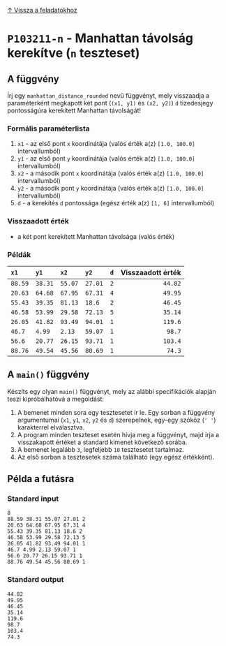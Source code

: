 
[↑ Vissza a feladatokhoz](./README.md)

# `P103211-n` - Manhattan távolság kerekítve (`n` teszteset)

## A függvény

Írj egy `manhattan_distance_rounded` nevű függvényt, mely visszaadja a paraméterként megkapott két pont (`(x1, y1)` és `(x2, y2)`) `d` tizedesjegy pontosságúra kerekített Manhattan távolságát!

### Formális paraméterlista

1. `x1` - az első pont `x` koordinátája (valós érték a(z) `[1.0, 100.0]` intervallumból)
1. `y1` - az első pont `y` koordinátája (valós érték a(z) `[1.0, 100.0]` intervallumból)
1. `x2` - a második pont `x` koordinátája (valós érték a(z) `[1.0, 100.0]` intervallumból)
1. `y2` - a második pont `y` koordinátája (valós érték a(z) `[1.0, 100.0]` intervallumból)
1. `d` - a kerekítés `d` pontossága (egész érték a(z) `[1, 6]` intervallumból)

### Visszaadott érték

* a két pont kerekített Manhattan távolsága (valós érték)

### Példák

| `x1` | `y1` | `x2` | `y2` | `d` | Visszaadott érték | 
| :--- | :--- | :--- | :--- | ---: | --: | 
| `88.59` | `38.31` | `55.07` | `27.01` | `2` | `44.82` | 
| `20.63` | `64.68` | `67.95` | `67.31` | `4` | `49.95` | 
| `55.43` | `39.35` | `81.13` | `18.6` | `2` | `46.45` | 
| `46.58` | `53.99` | `29.58` | `72.13` | `5` | `35.14` | 
| `26.05` | `41.82` | `93.49` | `94.01` | `1` | `119.6` | 
| `46.7` | `4.99` | `2.13` | `59.07` | `1` | `98.7` | 
| `56.6` | `20.77` | `26.15` | `93.71` | `1` | `103.4` | 
| `88.76` | `49.54` | `45.56` | `80.69` | `1` | `74.3` | 

## A `main()` függvény

Készíts egy olyan `main()` függvényt, mely az alábbi specifikációk alapján teszi kipróbálhatóvá a megoldást:

1. A bemenet minden sora egy tesztesetet ír le. Egy sorban a függvény argumentumai (`x1`, `y1`, `x2`, `y2` és `d`) szerepelnek, egy-egy szóköz (`' '`) karakterrel elválasztva.
1. A program minden teszteset esetén hívja meg a függvényt, majd írja a visszakapott értéket a standard kimenet következő sorába.
1. A bemenet legalább `3`, legfeljebb `10` tesztesetet tartalmaz.
1. Az első sorban a tesztesetek száma található (egy egész értékként).

## Példa a futásra

### Standard input

```
8
88.59 38.31 55.07 27.01 2
20.63 64.68 67.95 67.31 4
55.43 39.35 81.13 18.6 2
46.58 53.99 29.58 72.13 5
26.05 41.82 93.49 94.01 1
46.7 4.99 2.13 59.07 1
56.6 20.77 26.15 93.71 1
88.76 49.54 45.56 80.69 1
```

### Standard output

```
44.82
49.95
46.45
35.14
119.6
98.7
103.4
74.3
```